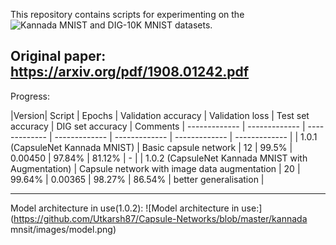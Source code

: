 This repository contains scripts for experimenting on the ![Kannada MNIST and DIG-10K MNIST datasets](https://towardsdatascience.com/a-new-handwritten-digits-dataset-in-ml-town-kannada-mnist-69df0f2d1456).

Original paper: https://arxiv.org/pdf/1908.01242.pdf
--------------------------------------------------------------------------------------------------------------------------------------------------------------------------------------

Progress:


|Version| Script | Epochs | Validation accuracy | Validation loss | Test set accuracy | DIG set accuracy | Comments
| ------------- | ------------- | ------------- | ------------- | ------------- | ------------- | ------------- | 
| 1.0.1 (CapsuleNet Kannada MNIST) | Basic capsule network | 12 | 99.5% | 0.00450 | 97.84% | 81.12% | - |
| 1.0.2 (CapsuleNet Kannada MNIST with Augmentation) | Capsule network with image data augmentation | 20 | 99.64% | 0.00365 | 98.27% | 86.54% | better generalisation |

---------------------------------------------------------------------------------------------------------------------------------------------------------------------------------------


Model architecture in use(1.0.2):
![Model architecture in use:](https://github.com/Utkarsh87/Capsule-Networks/blob/master/kannada mnsit/images/model.png)
